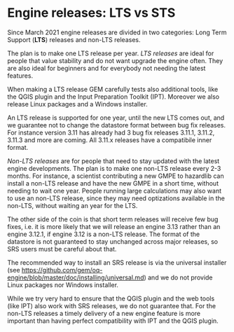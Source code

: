 Engine releases: LTS vs STS
===========================

Since March 2021 engine releases are divided in two categories:
Long Term Support (**LTS**) releases and non-LTS releases.

The plan is to make one LTS release per year. *LTS releases* are ideal
for people that value stability and do not want upgrade the engine
often. They are also ideal for beginners and for everybody not needing
the latest features.

When making a LTS release GEM carefully tests also additional tools,
like the QGIS plugin and the Input Preparation Toolkit (IPT). Moreover
we also release Linux packages and a Windows installer.

An LTS release is supported for one year, until the new LTS comes out,
and we guarantee not to change the datastore format between bug fix
releases. For instance version 3.11 has already had 3 bug fix releases
3.11.1, 3.11.2, 3.11.3 and more are coming. All 3.11.x releases have a
compatibile inner format.

*Non-LTS releases* are for people that need to stay updated with the latest
engine developments. The plan is to make one non-LTS release every 2-3
months. For instance, a scientist contributing a new GMPE to hazardlib
can install a non-LTS release and have the new GMPE in a short time,
without needing to wait one year. People running
large calculations may also want to use an non-LTS release, since
they may need optizations available in the non-LTS, without waiting an
year for the LTS.

The other side of the coin is that short term releases will receive
few bug fixes, i.e. it is more likely that we will release an engine
3.13 rather than an engine 3.12.1, if engine 3.12 is a non-LTS
release. The format of the datastore is not guaranteed to stay
unchanged across major releases, so SRS users must be careful about
that. 

The recommended way to install an SRS release is via the
universal installer (see
https://github.com/gem/oq-engine/blob/master/doc/installing/universal.md)
and we do not provide Linux packages nor Windows installer.

While we try very hard to ensure that the QGIS plugin and the web
tools (like IPT) also work with SRS releases, we do not guarantee
that. For the non-LTS releases a timely delivery of a new engine feature
is more important than having perfect compatibility with IPT and the
QGIS plugin.
